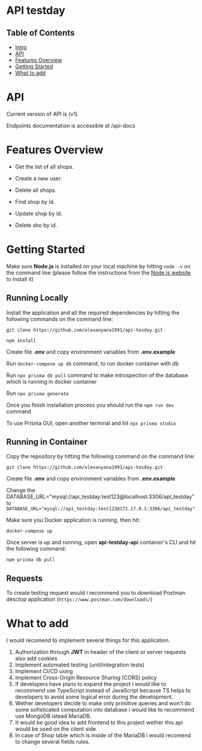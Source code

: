 # API testday 

## Table of Contents

-   [Intro](#intro)
-   [API](#api)
-   [Features Overview](#features-overview)
-   [Getting Started](#getting-started)
-   [What to add](#what-to-add)

# API

Current version of API is (v1).

Endpoints documentation is accessible at /api-docs

# Features Overview

-  Get the list of all shops.

-  Create a new user.

-  Delete all shops.

-  Find shop by id.

-  Update shop by id.

-  Delete sho by id.

# Getting Started

Make sure **Node.js** is installed on your local machine by hitting `node -v` on the command line (please follow the instructions from the [Node.js website](http://nodejs.org) to install it)

## Running Locally

Install the application and all the required dependencies by hitting the following commands on the command line:

`git clone https://github.com/alexanyana1991/api-tesday.git`

`npm install`

Create file **.env** and copy environment variables from **.env.example**

Run `docker-compose up db` command, to run docker container with db

Run `npx prisma db pull` command to make introspection of the database which is running in docker container

Run `npx prisma generate`

Once you finish installation process you should run the `npm run dev` command

To use Prisma GUI, open another terminal and hit `npx prisma studio`

## Running in Container

Copy the repository by hitting the following command on the command line:

`git clone https://github.com/alexanyana1991/api-tesday.git`

Create file **.env** and copy environment variables from **.env.example**

Change the DATABASE_URL="mysql://api_testday:test123@localhost:3306/api_testday" to `DATABASE_URL="mysql://api_testday:test123@172.17.0.1:3306/api_testday"`

Make sure you Docker application is running, then hit:

`docker-compose up`

Once server is up and running, open **api-testday-api** container's CLI and hit the following command:

`npm prisma db pull`

## Requests

To create testing request would i recommend you to download Postman desctop application (`https://www.postman.com/downloads/`)

# What to add

I would recomend to implement several things for this application.

1. Authorization through **JWT**  in header of the client or server requests also add cookies
2. Implement automated testing (unit/integration tests)
3. Implement CI/CD using 
4. Implement Cross-Origin Resource Sharing (CORS) policy
5. If developers have plans to expand the project i would like to recommend use TypeScript instead of JavaScript
   because TS helps to developers to avoid some logical error during the development.
6. Wether developers decide to make only primitive queries and won't do some sofisticated computation into database i would like to recommend use MongoDB istead MariaDB.
7. It would be good idea to add frontend to this project wether this api would be used on the client side
8. In case of Shop table which is inside of the MariaDB i would recomend to change several fields rules.
